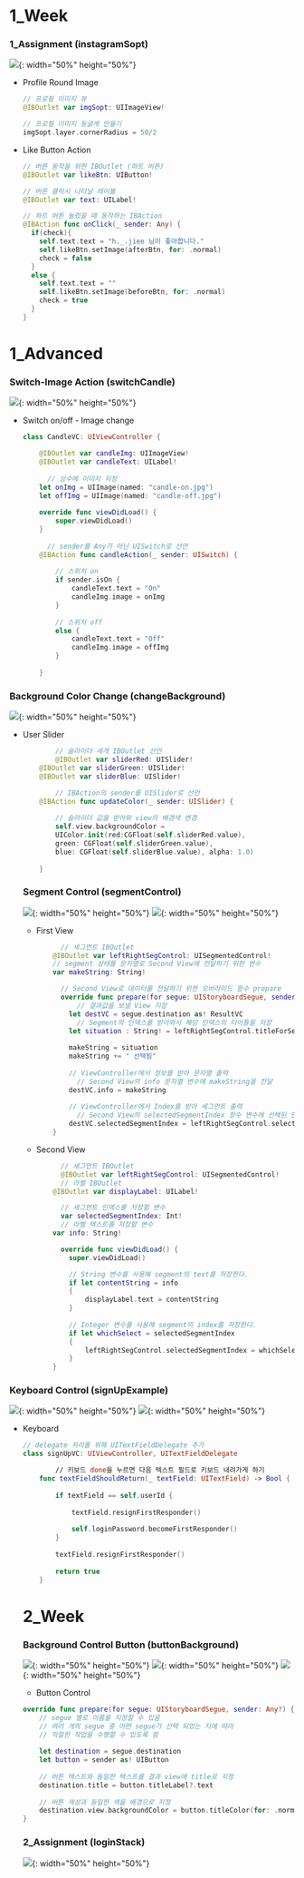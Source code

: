 # 1_Week
### 1_Assignment (instagramSopt)

  ![](./assignment/imgs/instagramSopt.png){: width="50%" height="50%"}
  
- Profile Round Image

  ```swift
  // 프로필 이미지 뷰
  @IBOutlet var imgSopt: UIImageView!
  
  // 프로필 이미지 둥글게 만들기
  imgSopt.layer.cornerRadius = 50/2
  ```

- Like Button Action

  ```swift
  // 버튼 동작을 위한 IBOutlet (하트 버튼)
  @IBOutlet var likeBtn: UIButton!
  
  // 버튼 클릭시 나타날 레이블
  @IBOutlet var text: UILabel!
  
  // 하트 버튼 눌렀을 때 동작하는 IBAction
  @IBAction func onClick(_ sender: Any) {
    if(check){
      self.text.text = "h._.jiee 님이 좋아합니다."
      self.likeBtn.setImage(afterBtn, for: .normal)
      check = false
    }
    else {
      self.text.text = ""
      self.likeBtn.setImage(beforeBtn, for: .normal)
      check = true
    }
  }
  ```

# 1_Advanced
### Switch-Image Action (switchCandle)

  ![](./assignment/gifs/candleonoff.gif){: width="50%" height="50%"}

- Switch on/off - Image change

  ```swift
  class CandleVC: UIViewController {
  
      @IBOutlet var candleImg: UIImageView!
      @IBOutlet var candleText: UILabel!
      
        // 상수에 이미지 지정
      let onImg = UIImage(named: "candle-on.jpg")
      let offImg = UIImage(named: "candle-off.jpg")
      
      override func viewDidLoad() {
          super.viewDidLoad()
      }
      
        // sender를 Any가 아닌 UISwitch로 선언
      @IBAction func candleAction(_ sender: UISwitch) {
        
          // 스위치 on
          if sender.isOn {
              candleText.text = "On"
              candleImg.image = onImg
          }
        
          // 스위치 off
          else {
              candleText.text = "Off"
              candleImg.image = offImg
          }
        
      }
  ```

### Background Color Change (changeBackground)

  ![](./assignment/imgs/changeBackground.png){: width="50%" height="50%"}

- User Slider

  ```swift
          // 슬라이더 세개 IBOutlet 선언
          @IBOutlet var sliderRed: UISlider!
      @IBOutlet var sliderGreen: UISlider!
      @IBOutlet var sliderBlue: UISlider!
  
          // IBAction의 sender를 UISlider로 선언
      @IBAction func updateColor(_ sender: UISlider) {
        
          // 슬라이더 값을 받아와 view의 배경색 변경
          self.view.backgroundColor =
          UIColor.init(red:CGFloat(self.sliderRed.value),
          green: CGFloat(self.sliderGreen.value),
          blue: CGFloat(self.sliderBlue.value), alpha: 1.0)
        
      }
  ```
  
  ### Segment Control (segmentControl)
  
   ![](./assignment/imgs/segControl1.png){: width="50%" height="50%"}
   ![](./assignment/imgs/segControl2.png){: width="50%" height="50%"}

  - First View

    ```swift
          // 세그먼트 IBOutlet
        @IBOutlet var leftRightSegControl: UISegmentedControl!
        // segment 상태를 문자열로 Second View에 전달하기 위한 변수
        var makeString: String!
    
          // Second View로 데이터를 전달하기 위한 오버라이드 함수 prepare
          override func prepare(for segue: UIStoryboardSegue, sender: Any?){
              // 결과값을 보낼 View 지정
            let destVC = segue.destination as! ResultVC
              // Segment의 인덱스를 받아와서 해당 인덱스의 타이틀을 저장
            let situation : String! = leftRightSegControl.titleForSegment(at:                                                                             leftRightSegControl.selectedSegmentIndex)
            
            makeString = situation
            makeString += " 선택됨"
            
            // ViewController에서 정보를 받아 문자열 출력
              // Second View의 info 문자열 변수에 makeString을 전달
            destVC.info = makeString
            
            // ViewController에서 Index를 받아 세그먼트 출력
              // Second View의 selectedSegmentIndex 정수 변수에 선택된 인덱스를 전달
            destVC.selectedSegmentIndex = leftRightSegControl.selectedSegmentIndex
        }
    ```

  - Second View

    ```swift
          // 세그먼트 IBOutlet
          @IBOutlet var leftRightSegControl: UISegmentedControl!
          // 라벨 IBOutlet
        @IBOutlet var displayLabel: UILabel!
    
          // 세그먼트 인덱스를 저장할 변수
          var selectedSegmentIndex: Int!
          // 라벨 텍스트를 저장할 변수
        var info: String!
    
          override func viewDidLoad() {
            super.viewDidLoad()
    
            // String 변수를 사용해 segment의 text를 저장한다.
            if let contentString = info
            {
                displayLabel.text = contentString
            }
            
            // Integer 변수를 사용해 segment의 index를 저장한다.
            if let whichSelect = selectedSegmentIndex
            {
                leftRightSegControl.selectedSegmentIndex = whichSelect
            }
        }
    ```

### Keyboard Control (signUpExample)

  ![](./assignment/imgs/signUpExample1.png){: width="50%" height="50%"}
  ![](./assignment/imgs/signUpExample2.png){: width="50%" height="50%"}

- Keyboard

  ```swift
  // delegate 처리를 위해 UITextFieldDelegate 추가
  class signUpVC: UIViewController, UITextFieldDelegate
  
          // 키보드 done을 누르면 다음 텍스트 필드로 키보드 내려가게 하기
      func textFieldShouldReturn(_ textField: UITextField) -> Bool {
          
          if textField == self.userId {
              
              textField.resignFirstResponder()
              
              self.loginPassword.becomeFirstResponder()
          }
          
          textField.resignFirstResponder()
          
          return true
      }
  ```
  
  # 2_Week
  ### Background Control Button (buttonBackground)
  ![](./assignment/imgs/buttonBackground1.png){: width="50%" height="50%"}
  ![](./assignment/imgs/buttonBackground2.png){: width="50%" height="50%"}
  ![](./assignment/imgs/buttonBackground3.png){: width="50%" height="50%"}
  
  - Button Control
  
  ```swift
  override func prepare(for segue: UIStoryboardSegue, sender: Any?) {
      // segue 별로 이름을 지정할 수 있음
      // 여러 개의 segue 중 어떤 segue가 선택 되었는 지에 따라
      // 적절한 작업을 수행할 수 있도록 함
      
      let destination = segue.destination
      let button = sender as! UIButton
      
      // 버튼 텍스트와 동일한 텍스트를 결과 view에 title로 지정
      destination.title = button.titleLabel?.text
      
      // 버튼 색상과 동일한 색을 배경으로 지정
      destination.view.backgroundColor = button.titleColor(for: .normal)
  }
  ```
  
  ### 2_Assignment (loginStack)
  
  ![](./assignment/gifs/loginStack.gif){: width="50%" height="50%"}

  

